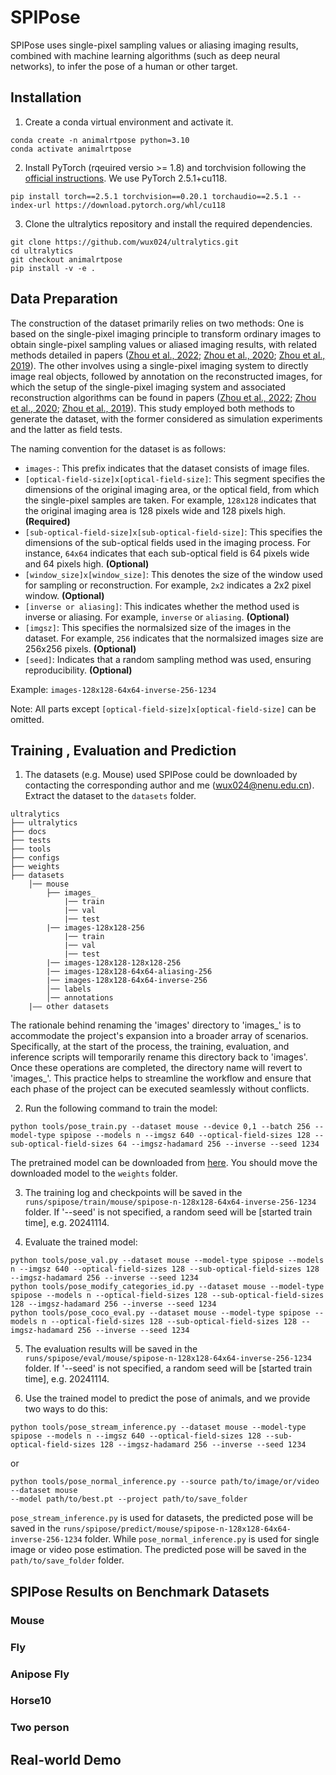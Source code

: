 # SPIPose
SPIPose uses single-pixel sampling values or aliasing imaging results, 
combined with machine learning algorithms (such as deep neural networks), 
to infer the pose of a human or other target.

## Installation

1. Create a conda virtual environment and activate it.

```
conda create -n animalrtpose python=3.10
conda activate animalrtpose
```

2. Install PyTorch (rqeuired versio >= 1.8) and torchvision following 
the [official instructions](https://pytorch.org/). We use PyTorch 2.5.1+cu118.

```
pip install torch==2.5.1 torchvision==0.20.1 torchaudio==2.5.1 --index-url https://download.pytorch.org/whl/cu118
```

3. Clone the ultralytics repository and install the required dependencies.

```
git clone https://github.com/wux024/ultralytics.git
cd ultralytics
git checkout animalrtpose
pip install -v -e .
```

## Data Preparation

The construction of the dataset primarily relies on two methods: One is based on the single-pixel 
imaging principle to transform ordinary images to obtain single-pixel sampling values or aliased 
imaging results, with related methods detailed in papers ([Zhou et al., 2022](https://doi.org/10.1016/j.optlaseng.2022.107101); 
[Zhou et al., 2020](https://doi.org/10.1007/s00340-020-07512-6);
[Zhou et al., 2019](https://doi.org/10.1088/2040-8986/ab1471)). 
The other involves using a single-pixel imaging system to directly image real 
objects, followed by annotation on the reconstructed images, for which the setup 
of the single-pixel imaging system and associated reconstruction algorithms can 
be found in papers ([Zhou et al., 2022](https://doi.org/10.1016/j.optlaseng.2022.107101); 
[Zhou et al., 2020](https://doi.org/10.1007/s00340-020-07512-6);
[Zhou et al., 2019](https://doi.org/10.1088/2040-8986/ab1471)). This study employed both methods to generate the dataset, 
with the former considered as simulation experiments and the latter as field tests.

The naming convention for the dataset is as follows:
- `images-`: This prefix indicates that the dataset consists of image files.
- `[optical-field-size]x[optical-field-size]`: This segment specifies the dimensions of the 
original imaging area, or the optical field, from which the single-pixel samples are taken. 
For example, `128x128` indicates that the original imaging area is 128 pixels wide and 128 pixels 
high. **(Required)**
- `[sub-optical-field-size]x[sub-optical-field-size]`: This specifies the dimensions of the 
sub-optical fields used in the imaging process. For instance, `64x64` indicates that each 
sub-optical field is 64 pixels wide and 64 pixels high. **(Optional)**
- `[window_size]x[window_size]`: This denotes the size of the window used for sampling or 
reconstruction. For example, `2x2` indicates a 2x2 pixel window. **(Optional)**
- `[inverse or aliasing]`: This indicates whether the method used is inverse or aliasing. 
For example, `inverse` or `aliasing`. **(Optional)**
- `[imgsz]`: This specifies the normalsized size of the images in the dataset. For example, `256` indicates 
that the normalsized images size are 256x256 pixels. **(Optional)**
- `[seed]`: Indicates that a random sampling method was used, ensuring reproducibility. **(Optional)**

Example: `images-128x128-64x64-inverse-256-1234`

Note: All parts except `[optical-field-size]x[optical-field-size]` can be omitted.

## Training , Evaluation and Prediction

1. The datasets (e.g. Mouse) used SPIPose could be downloaded by contacting the corresponding author and me (<EMAIL>wux024@nenu.edu.cn). Extract the dataset to the `datasets` folder.
```text
ultralytics
├── ultralytics
├── docs
├── tests
├── tools
├── configs
├── weights
├── datasets
    │── mouse
        ├── images_
            |── train
            |── val
            |── test
        |── images-128x128-256
            |── train
            |── val
            |── test
        |── images-128x128-128x128-256
        |── images-128x128-64x64-aliasing-256
        |── images-128x128-64x64-inverse-256
        │── labels
        │── annotations
    |—— other datasets
```
The rationale behind renaming the 'images' directory to 'images_' is to accommodate the project's expansion into a broader array of scenarios. Specifically, at the start of the process, the training, evaluation, and inference scripts will temporarily rename this directory back to 'images'. Once these operations are completed, the directory name will revert to 'images_'. This practice helps to streamline the workflow and ensure that each phase of the project can be executed seamlessly without conflicts.

2. Run the following command to train the model:
```
python tools/pose_train.py --dataset mouse --device 0,1 --batch 256 --model-type spipose --models n --imgsz 640 --optical-field-sizes 128 --sub-optical-field-sizes 64 --imgsz-hadamard 256 --inverse --seed 1234
```
The pretrained model can be downloaded from [here](https://drive.google.com/drive/folders/15L-q6CETD3dC8aOknamEunZaDEVlA1na?usp=drive_link). You should move the downloaded model to the `weights` folder.

3. The training log and checkpoints will be saved in the `runs/spipose/train/mouse/spipose-n-128x128-64x64-inverse-256-1234` folder. If '--seed' is not specified, a random seed will be [started train time], e.g. 20241114.

4. Evaluate the trained model:
``` 
python tools/pose_val.py --dataset mouse --model-type spipose --models n --imgsz 640 --optical-field-sizes 128 --sub-optical-field-sizes 128 --imgsz-hadamard 256 --inverse --seed 1234
python tools/pose_modify_categories_id.py --dataset mouse --model-type spipose --models n --optical-field-sizes 128 --sub-optical-field-sizes 128 --imgsz-hadamard 256 --inverse --seed 1234
python tools/pose_coco_eval.py --dataset mouse --model-type spipose --models n --optical-field-sizes 128 --sub-optical-field-sizes 128 --imgsz-hadamard 256 --inverse --seed 1234
```

5. The evaluation results will be saved in the `runs/spipose/eval/mouse/spipose-n-128x128-64x64-inverse-256-1234` folder. If '--seed' is not specified, a random seed will be [started train time], e.g. 20241114.

6. Use the trained model to predict the pose of animals, and we provide two ways to do this:
```
python tools/pose_stream_inference.py --dataset mouse --model-type spipose --models n --imgsz 640 --optical-field-sizes 128 --sub-optical-field-sizes 128 --imgsz-hadamard 256 --inverse --seed 1234
```
or 
```
python tools/pose_normal_inference.py --source path/to/image/or/video --dataset mouse 
--model path/to/best.pt --project path/to/save_folder
```
`pose_stream_inference.py` is used for datasets, the predicted pose will be saved in the `runs/spipose/predict/mouse/spipose-n-128x128-64x64-inverse-256-1234` folder. While `pose_normal_inference.py` is used for single image or video pose estimation. The predicted pose will be saved in the `path/to/save_folder` folder.


## SPIPose Results on Benchmark Datasets

### Mouse

### Fly

### Anipose Fly

### Horse10

### Two person

## Real-world Demo



